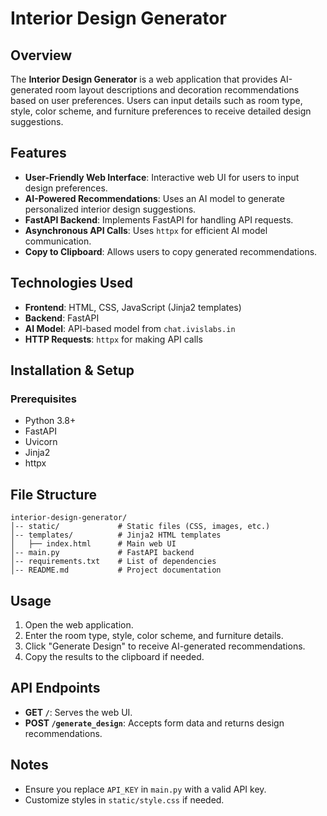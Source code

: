 # Interior Design Generator

## Overview
The **Interior Design Generator** is a web application that provides AI-generated room layout descriptions and decoration recommendations based on user preferences. 
Users can input details such as room type, style, color scheme, and furniture preferences to receive detailed design suggestions.

## Features
- **User-Friendly Web Interface**: Interactive web UI for users to input design preferences.
- **AI-Powered Recommendations**: Uses an AI model to generate personalized interior design suggestions.
- **FastAPI Backend**: Implements FastAPI for handling API requests.
- **Asynchronous API Calls**: Uses `httpx` for efficient AI model communication.
- **Copy to Clipboard**: Allows users to copy generated recommendations.

## Technologies Used
- **Frontend**: HTML, CSS, JavaScript (Jinja2 templates)
- **Backend**: FastAPI
- **AI Model**: API-based model from `chat.ivislabs.in`
- **HTTP Requests**: `httpx` for making API calls

## Installation & Setup
### Prerequisites
- Python 3.8+
- FastAPI
- Uvicorn
- Jinja2
- httpx

## File Structure
```
interior-design-generator/
│-- static/             # Static files (CSS, images, etc.)
│-- templates/          # Jinja2 HTML templates
│   ├── index.html      # Main web UI
│-- main.py             # FastAPI backend
│-- requirements.txt    # List of dependencies
│-- README.md           # Project documentation
```

## Usage
1. Open the web application.
2. Enter the room type, style, color scheme, and furniture details.
3. Click "Generate Design" to receive AI-generated recommendations.
4. Copy the results to the clipboard if needed.

## API Endpoints
- **GET `/`**: Serves the web UI.
- **POST `/generate_design`**: Accepts form data and returns design recommendations.

## Notes
- Ensure you replace `API_KEY` in `main.py` with a valid API key.
- Customize styles in `static/style.css` if needed.


